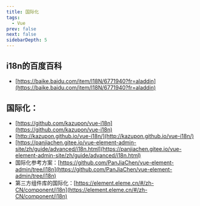 ```yaml
---
title: 国际化
tags: 
  - Vue
prev: false
next: false
sidebarDepth: 5
---
```


## i18n的百度百科

- [https://baike.baidu.com/item/I18N/6771940?fr=aladdin](https://baike.baidu.com/item/I18N/6771940?fr=aladdin)

## 国际化：

- [https://github.com/kazupon/vue-i18n](https://github.com/kazupon/vue-i18n)
- [http://kazupon.github.io/vue-i18n/](http://kazupon.github.io/vue-i18n/)
- [https://panjiachen.gitee.io/vue-element-admin-site/zh/guide/advanced/i18n.html](https://panjiachen.gitee.io/vue-element-admin-site/zh/guide/advanced/i18n.html)
- 国际化参考方案：[https://github.com/PanJiaChen/vue-element-admin/tree/i18n](https://github.com/PanJiaChen/vue-element-admin/tree/i18n)
- 第三方组件库的国际化：[https://element.eleme.cn/#/zh-CN/component/i18n](https://element.eleme.cn/#/zh-CN/component/i18n)